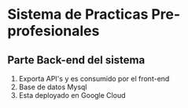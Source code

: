 # Sistema de Practicas Pre-profesionales
## Parte Back-end del sistema
1. Exporta API's y es consumido por el front-end
2. Base de datos Mysql
3. Esta deployado en Google Cloud

